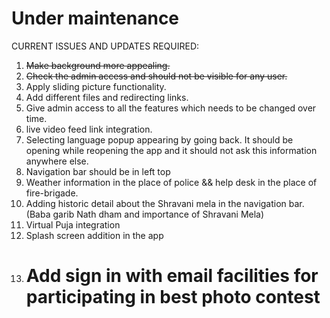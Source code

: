 # Under maintenance

CURRENT ISSUES AND UPDATES REQUIRED:  
1. ~~Make background more appealing.~~
2. ~~Check the admin access and should not be visible for any user.~~
3. Apply sliding picture functionality.
4. Add different files and redirecting links.
5. Give admin access to all the features which needs to be changed over time.
6. live video feed link integration.
7. Selecting language popup appearing by going back. It should be opening while reopening the app and it should not ask this information anywhere else.
8. Navigation bar should be in left top
9. Weather information in the place of police && help desk in the place of fire-brigade.
10. Adding historic detail about the Shravani mela in the navigation bar.(Baba garib Nath dham and importance of Shravani Mela)
11. Virtual Puja integration
12. Splash screen addition in the app
13. # Add sign in with email facilities for participating in best photo contest
    
